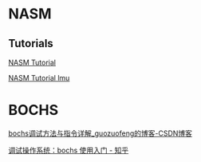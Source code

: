 # NASM
## Tutorials
[NASM Tutorial](https://nasm-tutorial.akash.website/basic/assembly.html)

[NASM Tutorial lmu](https://cs.lmu.edu/~ray/notes/nasmtutorial/)


# BOCHS

[bochs调试方法与指令详解\_guozuofeng的博客-CSDN博客](https://blog.csdn.net/guozuofeng/article/details/102646618)

[调试操作系统：bochs 使用入门 - 知乎](https://zhuanlan.zhihu.com/p/84984590)

